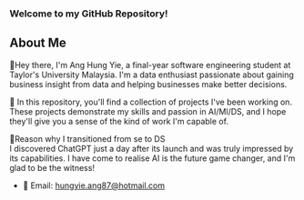 ### Welcome to my GitHub Repository! 

## About Me
👋Hey there, I'm Ang Hung Yie, a final-year software engineering student at Taylor's University Malaysia. I'm a data enthusiast passionate about gaining business insight from data and helping businesses make better decisions.

🚀 In this repository, you'll find a collection of projects I've been working on. These projects demonstrate my skills and passion in AI/Ml/DS, and I hope they'll give you a sense of the kind of work I'm capable of.

💭Reason why I transitioned from se to DS  
I discovered ChatGPT just a day after its launch and was truly impressed by its capabilities. I have come to realise AI is the future game changer, and I'm glad to be the witness!

- 📧 Email: hungyie.ang87@hotmail.com



